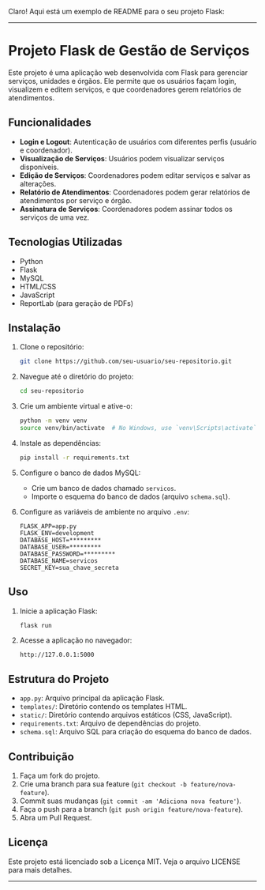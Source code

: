 Claro! Aqui está um exemplo de README para o seu projeto Flask:

---

# Projeto Flask de Gestão de Serviços

Este projeto é uma aplicação web desenvolvida com Flask para gerenciar serviços, unidades e órgãos. Ele permite que os usuários façam login, visualizem e editem serviços, e que coordenadores gerem relatórios de atendimentos.

## Funcionalidades

- **Login e Logout**: Autenticação de usuários com diferentes perfis (usuário e coordenador).
- **Visualização de Serviços**: Usuários podem visualizar serviços disponíveis.
- **Edição de Serviços**: Coordenadores podem editar serviços e salvar as alterações.
- **Relatório de Atendimentos**: Coordenadores podem gerar relatórios de atendimentos por serviço e órgão.
- **Assinatura de Serviços**: Coordenadores podem assinar todos os serviços de uma vez.

## Tecnologias Utilizadas

- Python
- Flask
- MySQL
- HTML/CSS
- JavaScript
- ReportLab (para geração de PDFs)

## Instalação

1. Clone o repositório:

   ```bash
   git clone https://github.com/seu-usuario/seu-repositorio.git
   ```

2. Navegue até o diretório do projeto:

   ```bash
   cd seu-repositorio
   ```

3. Crie um ambiente virtual e ative-o:

   ```bash
   python -m venv venv
   source venv/bin/activate  # No Windows, use `venv\Scripts\activate`
   ```

4. Instale as dependências:

   ```bash
   pip install -r requirements.txt
   ```

5. Configure o banco de dados MySQL:

   - Crie um banco de dados chamado `servicos`.
   - Importe o esquema do banco de dados (arquivo `schema.sql`).

6. Configure as variáveis de ambiente no arquivo `.env`:

   ```env
   FLASK_APP=app.py
   FLASK_ENV=development
   DATABASE_HOST=*********
   DATABASE_USER=*********
   DATABASE_PASSWORD=*********
   DATABASE_NAME=servicos
   SECRET_KEY=sua_chave_secreta
   ```

## Uso

1. Inicie a aplicação Flask:

   ```bash
   flask run
   ```

2. Acesse a aplicação no navegador:

   ```
   http://127.0.0.1:5000
   ```

## Estrutura do Projeto

- `app.py`: Arquivo principal da aplicação Flask.
- `templates/`: Diretório contendo os templates HTML.
- `static/`: Diretório contendo arquivos estáticos (CSS, JavaScript).
- `requirements.txt`: Arquivo de dependências do projeto.
- `schema.sql`: Arquivo SQL para criação do esquema do banco de dados.

## Contribuição

1. Faça um fork do projeto.
2. Crie uma branch para sua feature (`git checkout -b feature/nova-feature`).
3. Commit suas mudanças (`git commit -am 'Adiciona nova feature'`).
4. Faça o push para a branch (`git push origin feature/nova-feature`).
5. Abra um Pull Request.

## Licença

Este projeto está licenciado sob a Licença MIT. Veja o arquivo LICENSE para mais detalhes.

---


